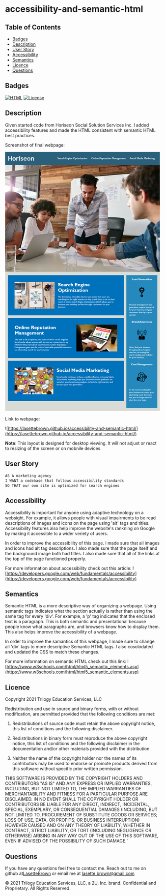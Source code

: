 # accessibility-and-semantic-html

## Table of Contents
        
* [Badges](#badges)
* [Description](#description)
* [User Story](#user-story)
* [Accessibility](#accessibility)
* [Semantics](#semantics)
* [Licence](#licence)
* [Questions](#questions)
        
## Badges
        
[![HTML](https://img.shields.io/badge/HTML-html:5-yellow.svg)](https://shields.io/)
[![License](https://img.shields.io/badge/License-BSD%203--Clause-blue.svg)](https://opensource.org/licenses/BSD-3-Clause)

## Description
        
Given started code from Horiseon Social Solution Services Inc. I added accessibility features and made the HTML consistent with semantic HTML best practices.

Screenshot of final webpage:

![The Horiseon webpage](./assets/images/final-product-screenshot.png)

Link to webpage:

![https://lasettebrown.github.io/accessibility-and-semantic-html/](https://lasettebrown.github.io/accessibility-and-semantic-html/)

**Note**: This layout is designed for desktop viewing. It will not adjust or react to resizing of the screen or on mobnile devices.
        
        
## User Story
```
AS A marketing agency
I WANT a codebase that follows accessibility standards
SO THAT our own site is optimized for search engines
```

## Accessibility
        
Accessibility is important for anyone using adaptive technology on a websight. For example, it allows people with visual impairments to be read descriptions of images and icons on the page using 'alt' tags and titles. Accessibility features also help improve the website's rankning on Google by making it accessible to a wider veriety of users. 

In order to improve the accessibility of this page. I made sure that all images and icons had alt tag descriptions. I also made sure that the page itself and the background image both had titles. I also made sure that all of the links at the top of the page functioned properly.
        
For more information about accessibility check out this article: ![https://developers.google.com/web/fundamentals/accessibility](https://developers.google.com/web/fundamentals/accessibility)

## Semantics

Semantic HTML is a more descriptive way of organizing a webpage. Using semantic tags indicates what the section actually is rather than using the same tag for every 'div'. For example, a 'p' tag indicates that the enclosed text is a paragraph. This is both semantic and presentational because people know what paragraphs are, and browsers know how to display them. This also helps improve the accessibility of a webpage. 

In order to improve the samantics of this webpage, I made sure to change all 'div' tags to more descriptive Semantic HTML tags. I also cosolodated and updated the CSS to match these changes.

For more information on semantic HTML check out this link: ![https://www.w3schools.com/html/html5_semantic_elements.asp](https://www.w3schools.com/html/html5_semantic_elements.asp)

## Licence
Copyright 2021 Trilogy Education Services, LLC

Redistribution and use in source and binary forms, with or without modification, are permitted provided that the following conditions are met:
                
1. Redistributions of source code must retain the above copyright notice, this list of conditions and the following disclaimer.
                
2. Redistributions in binary form must reproduce the above copyright notice, this list of conditions and the following disclaimer in the documentation and/or other materials provided with the distribution.
                
3. Neither the name of the copyright holder nor the names of its contributors may be used to endorse or promote products derived from this software without specific prior written permission.
                
THIS SOFTWARE IS PROVIDED BY THE COPYRIGHT HOLDERS AND CONTRIBUTORS "AS IS" AND ANY EXPRESS OR IMPLIED WARRANTIES, INCLUDING, BUT NOT LIMITED TO, THE IMPLIED WARRANTIES OF MERCHANTABILITY AND FITNESS FOR A PARTICULAR PURPOSE ARE DISCLAIMED. IN NO EVENT SHALL THE COPYRIGHT HOLDER OR CONTRIBUTORS BE LIABLE FOR ANY DIRECT, INDIRECT, INCIDENTAL, SPECIAL, EXEMPLARY, OR CONSEQUENTIAL DAMAGES (INCLUDING, BUT NOT LIMITED TO, PROCUREMENT OF SUBSTITUTE GOODS OR SERVICES; LOSS OF USE, DATA, OR PROFITS; OR BUSINESS INTERRUPTION) HOWEVER CAUSED AND ON ANY THEORY OF LIABILITY, WHETHER IN CONTRACT, STRICT LIABILITY, OR TORT (INCLUDING NEGLIGENCE OR OTHERWISE) ARISING IN ANY WAY OUT OF THE USE OF THIS SOFTWARE, EVEN IF ADVISED OF THE POSSIBILITY OF SUCH DAMAGE.`


## Questions

If you have any questions feel free to contact me. Reach out to me on github at[LasetteBrown](https://github.com/LasetteBrown) or email me at [lasette.brown@gmail.com](mailto:lasette.brown@gmail.com)



© 2021 Trilogy Education Services, LLC, a 2U, Inc. brand. Confidential and Proprietary. All Rights Reserved.
